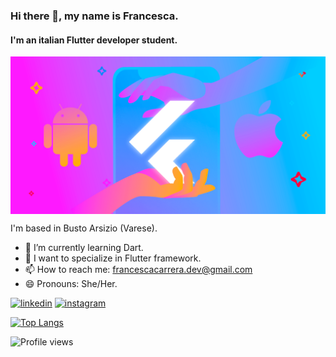 ### Hi there 👋, my name is Francesca.
#### I'm an italian Flutter developer student.
<img align="center" src="https://github.com/Francesca-Carrera/Francesca-Carrera/blob/main/GITHUB_banner_Flutter.png" width=600px; />

I'm based in Busto Arsizio (Varese).
<br>

- 🌱 I’m currently learning Dart.
- 🔭 I want to specialize in Flutter framework. 
- 📫 How to reach me: francescacarrera.dev@gmail.com 
- 😄 Pronouns: She/Her.

[<img src='https://cdn.jsdelivr.net/npm/simple-icons@3.0.1/icons/linkedin.svg' alt='linkedin' height='40'>](https://www.linkedin.com/in/francesca-c13051988/)  [<img src='https://cdn.jsdelivr.net/npm/simple-icons@3.0.1/icons/instagram.svg' alt='instagram' height='40'>](https://www.instagram.com/carrera_francesca/) 

[![Top Langs](https://github-readme-stats.vercel.app/api/top-langs/?username=Francesca-Carrera&layout=compact)](https://github.com/Francesca-Carrera/github-readme-stats)

![Profile views](https://gpvc.arturio.dev/Francesca-Carrera)  
